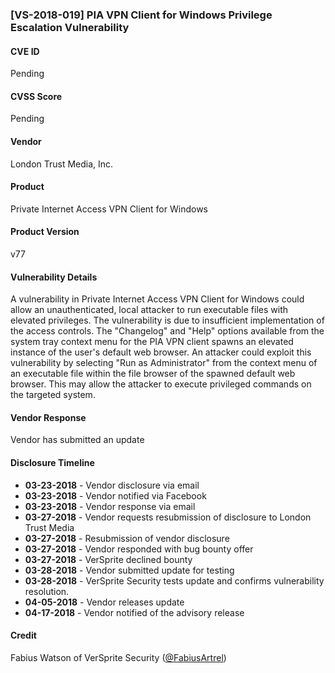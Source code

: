### [VS-2018-019] PIA VPN Client for Windows Privilege Escalation Vulnerability
 		  
#### CVE ID		
Pending

#### CVSS Score		
Pending
		
#### Vendor		
London Trust Media, Inc. 		
		
#### Product		
Private Internet Access VPN Client for Windows

#### Product Version
v77
		
#### Vulnerability Details
		
A vulnerability in Private Internet Access VPN Client for Windows could allow an unauthenticated, local attacker to run executable files with elevated privileges. The vulnerability is due to insufficient implementation of the access controls. The "Changelog" and "Help" options available from the system tray context menu for the PIA VPN client spawns an elevated instance of the user's default web browser. An attacker could exploit this vulnerability by selecting "Run as Administrator" from the context menu of an executable file within the file browser of the spawned default web browser. This may allow the attacker to execute privileged commands on the targeted system.	
 		
#### Vendor Response		
Vendor has submitted an update
  		
#### Disclosure Timeline		
 		
* **03-23-2018** - Vendor disclosure via email		
* **03-23-2018** - Vendor notified via Facebook		
* **03-23-2018** - Vendor response via email
* **03-27-2018** - Vendor requests resubmission of disclosure to London Trust Media 
* **03-27-2018** - Resubmission of vendor disclosure
* **03-27-2018** - Vendor responded with bug bounty offer
* **03-27-2018** - VerSprite declined bounty
* **03-28-2018** - Vendor submitted update for testing
* **03-28-2018** - VerSprite Security tests update and confirms vulnerability resolution.
* **04-05-2018** - Vendor releases update
* **04-17-2018** - Vendor notified of the advisory release	
 		
#### Credit		
Fabius Watson of VerSprite Security
([@FabiusArtrel](https://twitter.com/FabiusArtrel))
